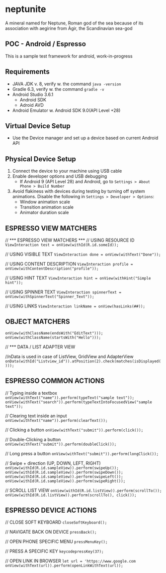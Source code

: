 # neptunite

A mineral named for Neptune, Roman god of the sea because of its association with aegirine from Àgir, the Scandinavian sea-god

## POC - Android / Espresso

This is a sample test framework for android, work-in-progress

## Requirements

* JAVA JDK v. 8, verify w. the command `java -version`
* Gradle 6.3, verify w. the command `gradle -v`
* Android Studio 3.6.1
  * Android SDK
  * Adroid AVD
* Android Emulator w. Android SDK 9.0(API Level +28)

## Virtual Device Setup

* Use the Device manager and set up a device based on current Android API

## Physical Device Setup

1. Connect the device to your machine using USB cable
2. Enable developer options and USB debugging
   * If Android 9 (API Level 28) and Android, go to `Settings > About Phone > Build Number`
3. Avoid flakiness with devices during testing by turning off system animations. Disable the following in `Settings > Developer > Options`:
   * Window animation scale
   * Transition animation scale
   * Animator duration scale

## ESPRESSO VIEW MATCHERS

// *** ESPRESSO VIEW MATCHERS ***
// USING RESOURCE ID
`ViewInteraction test = onView(withId(R.id.someId));`

// USING VISIBLE TEXT
`ViewInteraction done = onView(withText("Done"));`

// USING CONTENT DESCRIPTION
`ViewInteraction profile = onView(withContentDescription("profile"));`

// USING HINT TEXT
`ViewInteraction hint = onView(withHint("Simple hint"));`

// USING SPINNER TEXT
`ViewInteraction spinnerText = onView(withSpinnerText("Spinner_Text"));`

// USING LINKS
`ViewInteraction linkName = onView(hasLinks(##));`

## OBJECT MATCHERS

`onView(withClassName(endsWith("EditText")));`
`onView(withClassName(startsWith("Hello")));`

// *** DATA / LIST ADAPTER VIEW

//nData is used in case of ListView, GridView and AdapterView
`onData(withId("Listview_id")).atPosition(2).check(matches(isDisplayed()));`

## ESPRESSO COMMON ACTIONS

// Typing inside a textbox
`onView(withText("name")).perform(typeText("sample text"));`
`onView(withText("search")).perform(typeTextIntoFocusedView("sample text"));`

// Clearing text inside an input
`onView(withText("name")).perform(clearText());`

// Clicking a button
`onView(withText("submit")).perform(click());`

// Double-Clicking a button
`onView(withText("submit")).perform(doubleClick());`

// Long press a button
`onView(withText("submit")).perform(longClick());`

// Swipe + direction (UP, DOWN, LEFT, RIGHT)
`onView(withId(R.id.sampleView)).perform(swipeUp());`
`onView(withId(R.id.sampleView)).perform(swipeDown());`
`onView(withId(R.id.sampleView)).perform(swipeLeft());`
`onView(withId(R.id.sampleView)).perform(swipeRight());`

// SCROLL LIST VIEW
`onView(withId(R.id.listView)).perform(scrollTo());`
`onView(withId(R.id.listView)).perform(scrollTo(), click());`

## ESPRESSO DEVICE ACTIONS

// CLOSE SOFT KEYBOARD
`closeSoftKeyboard();`

// NAVIGATE BACK ON DEVICE
`pressBack();`

// OPEN PHONE SPECIFIC MENU
`pressMenuKey();`

// PRESS A SPECIFIC KEY
`keycodepressKey(37);`

// OPEN LINK IN BROWSER
`let url = 'https://www.google.com`
`onView(withText(url)).perform(openLinkWithText(url));`
